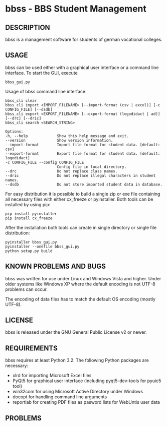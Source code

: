bbss - BBS Student Management
=============================

DESCRIPTION
-----------
bbss is a management software for students of german vocational colleges.


USAGE
-----
bbss can be used either with a graphical user interface or a command line
interface. To start the GUI, execute
 
    bbss_gui.py
  
Usage of bbss command line interface:

    bbss_cli clear
    bbss_cli import <IMPORT_FILENAME> [--import-format (csv | excel)] [-c CONFIG_FILE] [--dsdb]
    bbss_cli export <EXPORT_FILENAME> [--export-format (logodidact | ad)] [--drc] [--dric]
    bbss_cli search <SEARCH_STRING>

    Options:
    -h, --help             Show this help message and exit.
    --version              Show version information.
    --import-format        Import file format for student data. [default: csv]
    --export-format        Export file format for student data. [default: logodidact]
    -c CONFIG_FILE --config CONFIG_FILE
                           Config file in local directory.
    --drc                  Do not replace class names.
    --dric                 Do not replace illegal characters in student names.
    --dsdb                 Do not store imported student data in database.

For easy distribution it is possible to build a single zip or exe file
containing all necessary files with either cx_freeze or pyinstaller. Both
tools can be installed by using pip:

    pip install pyinstaller
    pip install cx_freeze

After the installation both tools can create in single directory or single
file distribution:

    pyinstaller bbss_gui.py
    pyinstaller --onefile bbss_gui.py
    python setup.py build


KNOWN PROBLEMS AND BUGS
-----------------------
bbss was written for use under Linux and Windows Vista and higher. Under older
systems like Windows XP where the default encoding is not UTF-8 problems can
occur.

The encoding of data files has to match the default OS encoding (mostly UTF-8).


LICENSE
-------
bbss is released under the GNU General Public License v2 or newer.


REQUIREMENTS
------------
bbss requires at least Python 3.2. The following Python packages are necessary:
* xlrd for importing Microsoft Excel files
* PyQt5 for graphical user interface (including pyqt5-dev-tools for pyuic5 tool)
* win32com for using Microsoft Active Directory under Windows
* docopt for handling command line arguments
* reportlab for creating PDF files as pasword lists for WebUntis user data


PROBLEMS
--------

